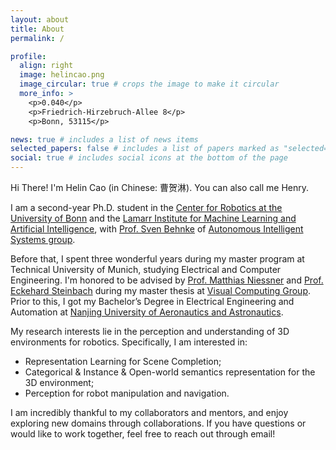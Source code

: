 ```yaml
---
layout: about
title: About
permalink: /

profile:
  align: right
  image: helincao.png
  image_circular: true # crops the image to make it circular
  more_info: >
    <p>0.040</p>
    <p>Friedrich-Hirzebruch-Allee 8</p>
    <p>Bonn, 53115</p>

news: true # includes a list of news items
selected_papers: false # includes a list of papers marked as "selected={true}"
social: true # includes social icons at the bottom of the page
---
```


Hi There! I'm Helin Cao (in Chinese: 曹贺淋). You can also call me Henry.

I am a second-year Ph.D. student in the [Center for Robotics at the University of Bonn](https://www.robotics.uni-bonn.de/) and the [Lamarr Institute for Machine Learning and Artificial Intelligence](https://lamarr-institute.org/), with [Prof. Sven Behnke](https://www.ais.uni-bonn.de/behnke/) of [Autonomous Intelligent Systems group](https://www.ais.uni-bonn.de/).

Before that, I spent three wonderful years during my master program at Technical University of Munich, studying Electrical and Computer Engineering. I'm honored to be advised by [Prof. Matthias Niessner](https://niessnerlab.org/members/matthias_niessner/profile.html) and [Prof. Eckehard Steinbach](https://www.professoren.tum.de/en/steinbach-eckehard) during my master thesis at [Visual Computing Group](https://niessnerlab.org/index.html). Prior to this, I got my Bachelor’s Degree in Electrical Engineering and Automation at [Nanjing University of Aeronautics and Astronautics](https://studyatnuaa.org/).

My research interests lie in the perception and understanding of 3D environments for robotics. Specifically, I am interested in:

- Representation Learning for Scene Completion;
- Categorical & Instance & Open-world semantics representation for the 3D environment;
- Perception for robot manipulation and navigation.

I am incredibly thankful to my collaborators and mentors, and enjoy exploring new domains through collaborations. If you have questions or would like to work together, feel free to reach out through email!
